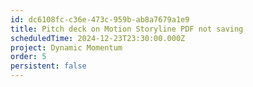 ```yaml
---
id: dc6108fc-c36e-473c-959b-ab8a7679a1e9
title: Pitch deck on Motion Storyline PDF not saving
scheduledTime: 2024-12-23T23:30:00.000Z
project: Dynamic Momentum
order: 5
persistent: false
---
```


